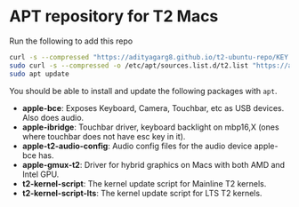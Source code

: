 # APT repository for T2 Macs

Run the following to add this repo

```bash
curl -s --compressed "https://adityagarg8.github.io/t2-ubuntu-repo/KEY.gpg" | gpg --dearmor | sudo tee /etc/apt/trusted.gpg.d/t2-ubuntu-repo.gpg >/dev/null
sudo curl -s --compressed -o /etc/apt/sources.list.d/t2.list "https://adityagarg8.github.io/t2-ubuntu-repo/t2.list"
sudo apt update
```

You should be able to install and update the following packages with `apt`.

- **apple-bce**: Exposes Keyboard, Camera, Touchbar, etc as USB devices. Also does audio.
- **apple-ibridge**: Touchbar driver, keyboard backlight on mbp16,X (ones where touchbar does not have esc key in it).
- **apple-t2-audio-config**: Audio config files for the audio device apple-bce has.
- **apple-gmux-t2**: Driver for hybrid graphics on Macs with both AMD and Intel GPU.
- **t2-kernel-script**: The kernel update script for Mainline T2 kernels.
- **t2-kernel-script-lts**: The kernel update script for LTS T2 kernels.

